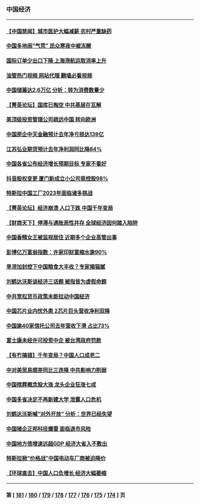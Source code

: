 ### 中国经济
---
#### [【中国禁闻】城市医护大幅减薪 农村严重缺药](../../pages/ncid283/n13914850.md?01260045) 
#### [中国多地闹“气荒” 民众寒夜中被冻醒](../../pages/ncid283/n13915193.md?01260045) 
#### [国际订单少出口下降 上海港航运取消率上升](../../pages/ncid283/n13915042.md?01260045) 
#### [油管热门视频 网站代理 翻墙必看视频](http://138.2.39.72:81/youtube.html?epic-marker?01260045)
#### [中国储蓄达2.6万亿 分析：转为消费数量少](../../pages/ncid283/n13914787.md?01260045) 
#### [【菁英论坛】国库已掏空 中共基层在瓦解](../../pages/ncid283/n13914325.md?01260045) 
#### [美顶级投资管理公司疏远中国 转向欧洲](../../pages/ncid283/n13914279.md?01260045) 
#### [中国房企中天金融预计去年净亏损达139亿](../../pages/ncid283/n13913518.md?01260045) 
#### [江苏弘业期货预计去年净利润同比降84%](../../pages/ncid283/n13913500.md?01260045) 
#### [中国各省公布经济增长预期目标  专家不看好](../../pages/ncid283/n13912766.md?01260045) 
#### [抖音股权变更 厦门新成立小公司竟控股98%](../../pages/ncid283/n13912606.md?01260045) 
#### [特斯拉中国工厂2023年面临诸多挑战](../../pages/ncid283/n13912365.md?01260045) 
#### [【菁英论坛】经济崩溃 人口下跌 中国千年变局](../../pages/ncid283/n13912589.md?01260045) 
#### [【财商天下】停滞与通胀恶性并存 全球经济因何踏入陷阱](../../pages/ncid283/n13912238.md?01260045) 
#### [中国香精女王被监视居住 近期多个企业高管出事](../../pages/ncid283/n13912057.md?01260045) 
#### [彭博亿万富翁指数：许家印财富缩水逾90%](../../pages/ncid283/n13911984.md?01260045) 
#### [旱涝加封控下中国粮食大丰收？专家揭猫腻](../../pages/ncid283/n13911918.md?01260045) 
#### [刘鹤达沃斯谈经济三话题 被指皆为虚假命题](../../pages/ncid283/n13911685.md?01260045) 
#### [中共宽松货币政策未能拉动中国经济](../../pages/ncid283/n13911357.md?01260045) 
#### [中国芯片业内忧外患 2芯片巨头营收净利双降](../../pages/ncid283/n13911236.md?01260045) 
#### [中国逾40家信托公司去年营收下滑 占比73%](../../pages/ncid283/n13911263.md?01260045) 
#### [富士康未经许可投资中企 被台湾政府罚款](../../pages/ncid283/n13911134.md?01260045) 
#### [【有冇搞错】千年变局？中国人口成老二](../../pages/ncid283/n13910785.md?01260045) 
#### [中对美贸易顺差同比三连降 中共影响力削弱](../../pages/ncid283/n13910720.md?01260045) 
#### [中国殡葬概念股大涨 龙头企业狂涨七成](../../pages/ncid283/n13910670.md?01260045) 
#### [中国多省决定不再新建大学 泄露人口危机](../../pages/ncid283/n13910617.md?01260045) 
#### [刘鹤达沃斯喊“对外开放” 分析：世界已经失望](../../pages/ncid283/n13910246.md?01260045) 
#### [中国猪企正邦科技爆雷 面临退市风险](../../pages/ncid283/n13910355.md?01260045) 
#### [中国地方债增速远超GDP 经济大省入不敷出](../../pages/ncid283/n13910332.md?01260045) 
#### [特斯拉掀“价格战”中国电动车厂商被迫降价](../../pages/ncid283/n13910312.md?01260045) 
#### [【环球直击】中国人口负增长 经济大幅萎缩](../../pages/ncid283/n13909484.md?01260045) 

---
#### 第 [ [181](./181.md?01260045) / [180](./180.md?01260045) / [179](./179.md?01260045) / [178](./178.md?01260045) / [177](./177.md?01260045) / [176](./176.md?01260045) / [175](./175.md?01260045) / [174](./174.md?01260045) ] 页
